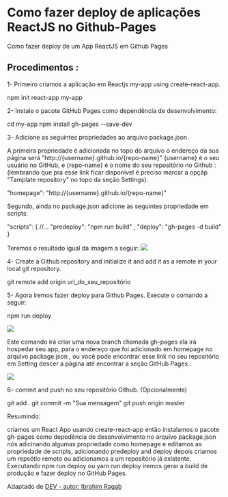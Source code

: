# Como fazer deploy de aplicações ReactJS no Github-Pages
Como fazer deploy de um App ReactJS em Github Pages

## Procedimentos :

1- Primeiro criamos a aplicação em Reactjs my-app using create-react-app.

npm init react-app my-app

2- Instale o pacote GitHub Pages como dependência de desenvolvimento:

cd my-app
npm install gh-pages --save-dev

3- Adicione as seguintes propriedades ao arquivo package.json.

A primeira propriedade é adicionada no topo do arquivo o endereço da sua página será "http://{username}.github.io/{repo-name}" {username} é o seu usuário no GitHub,  e {repo-name} é o nome do seu repositório no Github :
(lembrando que pra esse link ficar disponível é preciso marcar a opçãp "Tamplate repository" no topo da seção Settings).

"homepage": "http://{username}.github.io/{repo-name}"

Segundo, ainda no package.json adicione as seguintes propriedade em scripts:

"scripts": {
//...
"predeploy": "npm run build" ,
"deploy": "gh-pages -d build"
}

Teremos o resultado igual da imagem a seguir:
![](https://res.cloudinary.com/practicaldev/image/fetch/s--MjMDNfNZ--/c_limit%2Cf_auto%2Cfl_progressive%2Cq_auto%2Cw_880/https://thepracticaldev.s3.amazonaws.com/i/8kevraaawx8mi9ryx9lb.png)

4- Create a Github repository and initialize it and add it as a remote in your local git repository.

git remote add origin url_do_seu_repositório

5- Agora iremos fazer deploy para Github Pages. 
Execute o comando a seguir:

npm run deploy

![](https://res.cloudinary.com/practicaldev/image/fetch/s--nLcRus4E--/c_limit%2Cf_auto%2Cfl_progressive%2Cq_auto%2Cw_880/https://thepracticaldev.s3.amazonaws.com/i/fsjvc2avaib2mskxqawa.png)

Este comando irá criar uma nova  branch chamada gh-pages ela irá hospedar seu app, para o endereço que foi adicionado em homepage no arquivo package.json , ou você pode encontrar esse link no seu repositório em Setting descer a página até encontrar a seção GitHub Pages :

![](https://res.cloudinary.com/practicaldev/image/fetch/s--bLvTaAKo--/c_limit%2Cf_auto%2Cfl_progressive%2Cq_auto%2Cw_880/https://thepracticaldev.s3.amazonaws.com/i/573f5s4jgcn1a6caq65s.png)


6- commit and push no seu repositório Github. (Opcionalmente)

git add .
git commit -m "Sua mensagem"
git push origin master

Resumindo:

criamos um React App usando create-react-app
então instalamos o pacote gh-pages como depedência de desenvolvimento
no arquivo package.json nós adicinando algumas propriedade como homepage e editamos as propriedade de scripts,  adicionando predeploy and deploy
depois criamos um repsótio remoto ou adicionamos a um repositório já existente.
Executando npm run deploy ou yarn run deploy iremos gerar a build de produção  e fazer deploy no GitHub Pages.


Adaptado de [DEV -  autor: Ibrahim Ragab](https://dev.to/yuribenjamin/how-to-deploy-react-app-in-github-pages-2a1f)




